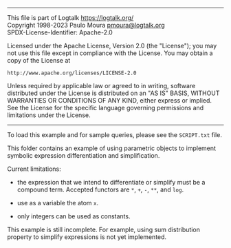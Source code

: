 ________________________________________________________________________

This file is part of Logtalk <https://logtalk.org/>  
Copyright 1998-2023 Paulo Moura <pmoura@logtalk.org>  
SPDX-License-Identifier: Apache-2.0

Licensed under the Apache License, Version 2.0 (the "License");
you may not use this file except in compliance with the License.
You may obtain a copy of the License at

    http://www.apache.org/licenses/LICENSE-2.0

Unless required by applicable law or agreed to in writing, software
distributed under the License is distributed on an "AS IS" BASIS,
WITHOUT WARRANTIES OR CONDITIONS OF ANY KIND, either express or implied.
See the License for the specific language governing permissions and
limitations under the License.
________________________________________________________________________


To load this example and for sample queries, please see the `SCRIPT.txt`
file.

This folder contains an example of using parametric objects to implement
symbolic expression differentiation and simplification.

Current limitations:

- the expression that we intend to differentiate or simplify must be a
compound term. Accepted functors are `*`, `+`, `-`, `**`, and `log`.

- use as a variable the atom `x`.

- only integers can be used as constants.

This example is still incomplete. For example, using sum distribution 
property to simplify expressions is not yet implemented. 
